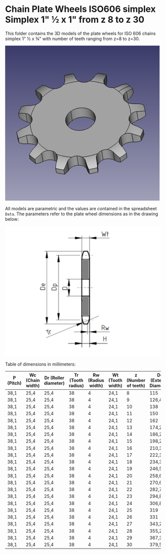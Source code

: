 # Chain Plate Wheels ISO606 simplex Simplex 1" ½ x 1" from z 8 to z 30

This folder contains the 3D models of the plate wheels for ISO 606 chains simplex 1" ½ x ¾" with number of teeth ranging from z=8 to z=30.

![Image](screenshot.png "Plate Wheel Simplex")

All models are parametric and the values are contained in the spreadsheet `Data`.
The parameters refer to the plate wheel dimensions as in the drawing below:

![Drawing](drawing.png "Drawing")

Table of dimensions in millimeters:

P (Pitch)|Wc (Chain width)|Dr (Roller diameter)|Tr (Tooth radius)|Rw (Radius width)|Wt (Tooth width)|z (Number of teeth)|De (External Diameter)|Dp (Pitch diameter)|D (Hole diameter)|H (Total height)
---|---|---|---|---|---|---|---|---|---|---
38,1|25,4|25,4|38|4|24,1|8|115|99,55|25|24,1
38,1|25,4|25,4|38|4|24,1|9|126,4|111,4|25|24,1
38,1|25,4|25,4|38|4|24,1|10|138|123,29|25|24,1
38,1|25,4|25,4|38|4|24,1|11|150|135,21|25|24,1
38,1|25,4|25,4|38|4|24,1|12|162|147,22|25|24,1
38,1|25,4|25,4|38|4|24,1|13|174,2|159,18|25|24,1
38,1|25,4|25,4|38|4|24,1|14|186,2|171,22|25|24,1
38,1|25,4|25,4|38|4|24,1|15|198,2|183,26|25|24,1
38,1|25,4|25,4|38|4|24,1|16|210,3|195,3|25|24,1
38,1|25,4|25,4|38|4|24,1|17|222,3|207,34|25|24,1
38,1|25,4|25,4|38|4|24,1|18|234,3|219,42|25|24,1
38,1|25,4|25,4|38|4|24,1|19|246,5|231,49|25|24,1
38,1|25,4|25,4|38|4|24,1|20|258,6|243,57|25|24,1
38,1|25,4|25,4|38|4|24,1|21|270,6|255,65|30|24,1
38,1|25,4|25,4|38|4|24,1|22|282,7|267,73|30|24,1
38,1|25,4|25,4|38|4|24,1|23|294,8|279,8|30|24,1
38,1|25,4|25,4|38|4|24,1|24|306,8|291,88|30|24,1
38,1|25,4|25,4|38|4|24,1|25|319|304|30|24,1
38,1|25,4|25,4|38|4|24,1|26|331|316,08|30|24,1
38,1|25,4|25,4|38|4|24,1|27|343,2|328,19|30|24,1
38,1|25,4|25,4|38|4|24,1|28|355,2|340,27|30|24,1
38,1|25,4|25,4|38|4|24,1|29|367,3|352,38|30|24,1
38,1|25,4|25,4|38|4|24,1|30|379,5|364,5|40|24,1
